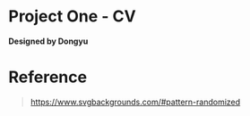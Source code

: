 # Project One - CV

**Designed by Dongyu**

# Reference
> https://www.svgbackgrounds.com/#pattern-randomized
